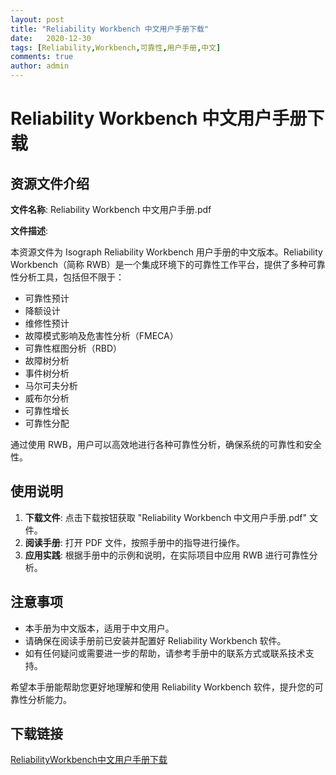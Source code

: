 ```yaml
---
layout: post
title: "Reliability Workbench 中文用户手册下载"
date:   2020-12-30
tags: [Reliability,Workbench,可靠性,用户手册,中文]
comments: true
author: admin
---
```

# Reliability Workbench 中文用户手册下载

## 资源文件介绍

**文件名称**: Reliability Workbench 中文用户手册.pdf

**文件描述**: 

本资源文件为 Isograph Reliability Workbench 用户手册的中文版本。Reliability Workbench（简称 RWB）是一个集成环境下的可靠性工作平台，提供了多种可靠性分析工具，包括但不限于：

- 可靠性预计
- 降额设计
- 维修性预计
- 故障模式影响及危害性分析（FMECA）
- 可靠性框图分析（RBD）
- 故障树分析
- 事件树分析
- 马尔可夫分析
- 威布尔分析
- 可靠性增长
- 可靠性分配

通过使用 RWB，用户可以高效地进行各种可靠性分析，确保系统的可靠性和安全性。

## 使用说明

1. **下载文件**: 点击下载按钮获取 "Reliability Workbench 中文用户手册.pdf" 文件。
2. **阅读手册**: 打开 PDF 文件，按照手册中的指导进行操作。
3. **应用实践**: 根据手册中的示例和说明，在实际项目中应用 RWB 进行可靠性分析。

## 注意事项

- 本手册为中文版本，适用于中文用户。
- 请确保在阅读手册前已安装并配置好 Reliability Workbench 软件。
- 如有任何疑问或需要进一步的帮助，请参考手册中的联系方式或联系技术支持。

希望本手册能帮助您更好地理解和使用 Reliability Workbench 软件，提升您的可靠性分析能力。

## 下载链接

[ReliabilityWorkbench中文用户手册下载](https://pan.quark.cn/s/53df723d113e)